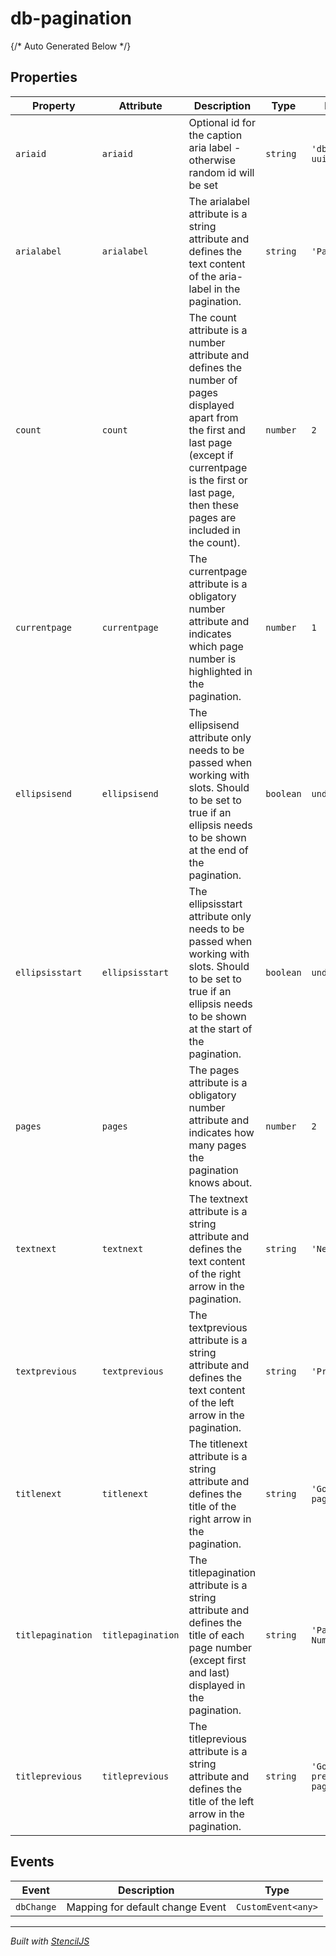# db-pagination



{/* Auto Generated Below */}


## Properties

| Property          | Attribute         | Description                                                                                                                                                                                                           | Type      | Default                       |
| ----------------- | ----------------- | --------------------------------------------------------------------------------------------------------------------------------------------------------------------------------------------------------------------- | --------- | ----------------------------- |
| `ariaid`          | `ariaid`          | Optional id for the caption aria label - otherwise random id will be set                                                                                                                                              | `string`  | `'db-' + uuid();()` |
| `arialabel`       | `arialabel`       | The arialabel attribute is a string attribute and defines the text content of the aria-label in the pagination.                                                                                                       | `string`  | `'Pagination'`                |
| `count`           | `count`           | The count attribute is a number attribute and defines the number of pages displayed apart from the first and last page (except if currentpage is the first or last page, then these pages are included in the count). | `number`  | `2`                           |
| `currentpage`     | `currentpage`     | The currentpage attribute is a obligatory number attribute and indicates which page number is highlighted in the pagination.                                                                                          | `number`  | `1`                           |
| `ellipsisend`     | `ellipsisend`     | The ellipsisend attribute only needs to be passed when working with slots. Should to be set to true if an ellipsis needs to be shown at the end of the pagination.                                                    | `boolean` | `undefined`                   |
| `ellipsisstart`   | `ellipsisstart`   | The ellipsisstart attribute only needs to be passed when working with slots. Should to be set to true if an ellipsis needs to be shown at the start of the pagination.                                                | `boolean` | `undefined`                   |
| `pages`           | `pages`           | The pages attribute is a obligatory number attribute and indicates how many pages the pagination knows about.                                                                                                         | `number`  | `2`                           |
| `textnext`        | `textnext`        | The textnext attribute is a string attribute and defines the text content of the right arrow in the pagination.                                                                                                       | `string`  | `'Next'`                      |
| `textprevious`    | `textprevious`    | The textprevious attribute is a string attribute and defines the text content of the left arrow in the pagination.                                                                                                    | `string`  | `'Previous'`                  |
| `titlenext`       | `titlenext`       | The titlenext attribute is a string attribute and defines the title of the right arrow in the pagination.                                                                                                             | `string`  | `'Goto next page'`            |
| `titlepagination` | `titlepagination` | The titlepagination attribute is a string attribute and defines the title of each page number (except first and last) displayed in the pagination.                                                                    | `string`  | `'Page Number'`               |
| `titleprevious`   | `titleprevious`   | The titleprevious attribute is a string attribute and defines the title of the left arrow in the pagination.                                                                                                          | `string`  | `'Goto previous page'`        |


## Events

| Event      | Description                      | Type               |
| ---------- | -------------------------------- | ------------------ |
| `dbChange` | Mapping for default change Event | `CustomEvent<any>` |


----------------------------------------------

*Built with [StencilJS](https://stenciljs.com/)*
